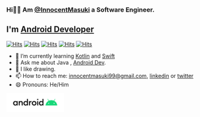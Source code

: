 ### Hi👋🏼 Am [@InnocentMasuki](https://github.com/Diggerati) a Software Engineer.
## I'm [Android Developer](https://play.google.com/store/apps/dev?id=7270525030482178332) 

[![Hits](https://hits.seeyoufarm.com/api/count/incr/badge.svg?url=https%3A%2F%2Fgithub.com%2FDiggerati&count_bg=%234078C0&title_bg=%23DFDFDF&icon=github.svg&icon_color=%234078C0&title=hits&edge_flat=false)](https://github.com/Diggerati)
[![Hits](https://hits.seeyoufarm.com/api/count/incr/badge.svg?id=7270525030482178332&url=https%3A%2F%2Fplay.google.com%2Fstore%2Fapps%2Fdev&count_bg=%23A4C639&title_bg=%23373737&icon=android.svg&icon_color=%23A4C639&title=hits&edge_flat=false)](https://play.google.com/store/apps/dev?id=7270525030482178332)
[![Hits](https://hits.seeyoufarm.com/api/count/incr/badge.svg?url=https%3A%2F%2Fwww.linkedin.com%2Fin%2Finnocent-masuki-988013173%2F&count_bg=%230E76A8&title_bg=%23DFDFDF&icon=linkedin.svg&icon_color=%230E76A8&title=hits&edge_flat=false)](https://www.linkedin.com/in/innocent-masuki-988013173/)
[![Hits](https://hits.seeyoufarm.com/api/count/incr/badge.svg?url=https%3A%2F%2Ftwitter.com%2FMasukiInnocent&count_bg=%2300ACEE&title_bg=%23373737&icon=twitter.svg&icon_color=%2300ACEE&title=hits&edge_flat=false)](https://twitter.com/MasukiInnocent)
[![Hits](https://hits.seeyoufarm.com/api/count/incr/badge.svg?url=https%3A%2F%2Fwww.instagram.com%2F_digerati%2F&count_bg=%23E347F9&title_bg=%23373737&icon=instagram.svg&icon_color=%23E347F9&title=hits&edge_flat=false)](https://www.instagram.com/_digerati/)


- 🌱 I’m currently learning [Kotlin](https://kotlinlang.org) and [Swift](https://developer.apple.com/swift/)
- 💬 Ask me about Java , [Android Dev](https://developer.android.com).
- 🎨 I like drawing.
- 📫 How to reach me: [innocentmasuki99@gmail.com](mailto:innocentmasuki99@gmail.com), [linkedin](https://www.linkedin.com/in/innocent-masuki-988013173/) or [twitter](https://twitter.com/MasukiInnocent)
- 😄 Pronouns: He/Him


[<img src="./android.png" width="auto" height="50">](https://play.google.com/store/apps/dev?id=7270525030482178332)


